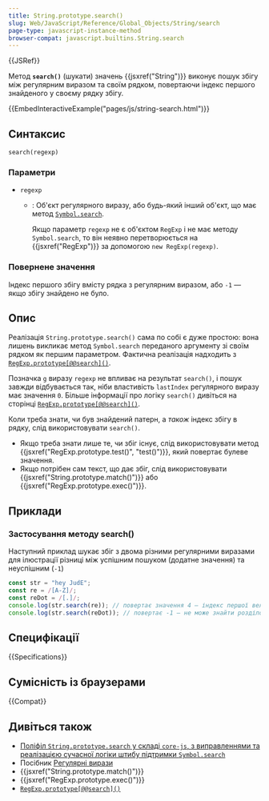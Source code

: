 ```yaml
---
title: String.prototype.search()
slug: Web/JavaScript/Reference/Global_Objects/String/search
page-type: javascript-instance-method
browser-compat: javascript.builtins.String.search
---
```


{{JSRef}}

Метод **`search()`** (шукати) значень {{jsxref("String")}} виконує пошук збігу між регулярним виразом та своїм рядком, повертаючи індекс першого знайденого у своєму рядку збігу.

{{EmbedInteractiveExample("pages/js/string-search.html")}}

## Синтаксис

```js-nolint
search(regexp)
```

### Параметри

- `regexp`

  - : Об'єкт регулярного виразу, або будь-який інший об'єкт, що має метод [`Symbol.search`](/uk/docs/Web/JavaScript/Reference/Global_Objects/Symbol/search).

    Якщо параметр `regexp` не є об'єктом `RegExp` і не має методу `Symbol.search`, то він неявно перетворюється на {{jsxref("RegExp")}} за допомогою `new RegExp(regexp)`.

### Повернене значення

Індекс першого збігу вмісту рядка з регулярним виразом, або `-1` — якщо збігу знайдено не було.

## Опис

Реалізація `String.prototype.search()` сама по собі є дуже простою: вона лишень викликає метод `Symbol.search` переданого аргументу зі своїм рядком як першим параметром. Фактична реалізація надходить з [`RegExp.prototype[@@search]()`](/uk/docs/Web/JavaScript/Reference/Global_Objects/RegExp/@@search).

Позначка `g` виразу `regexp` не впливає на результат `search()`, і пошук завжди відбувається так, ніби властивість `lastIndex` регулярного виразу має значення `0`. Більше інформації про логіку `search()` дивіться на сторінці [`RegExp.prototype[@@search]()`](/uk/docs/Web/JavaScript/Reference/Global_Objects/RegExp/@@search).

Коли треба знати, чи був знайдений патерн, а _також_ індекс збігу в рядку, слід використовувати `search()`.

- Якщо треба знати лише те, чи збіг існує, слід використовувати метод {{jsxref("RegExp.prototype.test()", "test()")}}, який повертає булеве значення.
- Якщо потрібен сам текст, що дає збіг, слід використовувати {{jsxref("String.prototype.match()")}} або {{jsxref("RegExp.prototype.exec()")}}.

## Приклади

### Застосування методу search()

Наступний приклад шукає збіг з двома різними регулярними виразами для ілюстрації різниці між успішним пошуком (додатне значення) та неуспішним (`-1`)

```js
const str = "hey JudE";
const re = /[A-Z]/;
const reDot = /[.]/;
console.log(str.search(re)); // повертає значення 4 — індекс першої великої літери "J"
console.log(str.search(reDot)); // повертає -1 — не може знайти розділовий знак '.'
```

## Специфікації

{{Specifications}}

## Сумісність із браузерами

{{Compat}}

## Дивіться також

- [Поліфіл `String.prototype.search` у складі `core-js`, з виправленнями та реалізацією сучасної логіки штибу підтримки `Symbol.search`](https://github.com/zloirock/core-js#ecmascript-string-and-regexp)
- Посібник [Регулярні вирази](/uk/docs/Web/JavaScript/Guide/Regular_expressions)
- {{jsxref("String.prototype.match()")}}
- {{jsxref("RegExp.prototype.exec()")}}
- [`RegExp.prototype[@@search]()`](/uk/docs/Web/JavaScript/Reference/Global_Objects/RegExp/@@search)
